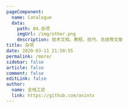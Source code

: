 ```yaml
---
pageComponent: 
  name: Catalogue
  data: 
    path: 04.杂项
    imgUrl: /img/other.png
    description: 技术文档、教程、技巧、总结等文章
title: 杂项
date: 2020-03-11 21:50:55
permalink: /more/
sidebar: false
article: false
comment: false
editLink: false
author: 
  name: 全栈工匠
  link: https://github.com/axintx
---
```

